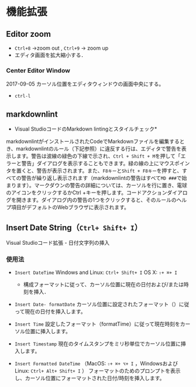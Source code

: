 # 機能拡張

## Editor zoom
* `Ctrl+8` ->zoom out , `Ctrl+9`  -> zoom up
* エディタ画面を拡大縮小する．

### Center Editor Window

2017-09-05
カーソル位置をエディタウィンドウの画面中央にする。
* `ctrl-l`

## markdownlint

* Visual StudioコードのMarkdown lintingとスタイルチェック*

markdownlintがインストールされたCodeでMarkdownファイルを編集するとき、markdownlintのルール（下記参照）に違反する行は、エディタで警告を表示します。警告は波線の緑色の下線で示され、`Ctrl + Shift + M`を押して「エラーと警告」ダイアログを表示することもできます。緑の線の上にマウスポインタを置くと、警告が表示されます。また、`F8キー`と`Shift + F8キー`を押すと、すべての警告が繰り返し表示されます（markdownlintの警告はすべて`MD ###`で始まります）。マークダウンの警告の詳細については、カーソルを行に置き、電球のアイコンをクリックするかCtrl +キーを押します。コードアクションダイアログを開きます。ダイアログ内の警告の1つをクリックすると、そのルールのヘルプ項目がデフォルトのWebブラウザに表示されます。


## Insert Date String（`Ctrl+ Shift+ I`）

Visual Studioコード拡張 - 日付文字列の挿入

### 使用法

* `Insert DateTime` Windows and Linux: `Ctrl+ Shift+ I`  OS X: `⇧+ ⌘+ I`
  * 構成フォーマットに従って、カーソル位置に現在の日付および/または時刻を挿入．
* `Insert Date- formatDate` カーソル位置に設定されたフォーマット（）に従って現在の日付を挿入します。

* `Insert Time`  設定したフォーマット（formatTime）に従って現在時刻をカーソル位置に挿入します。
* `Insert Timestamp`  現在のタイムスタンプをミリ秒単位でカーソル位置に挿入します。
* `Insert Formatted DateTime`
（MacOS: `⇧+ ⌘+ ⌥+ I` ，WindowsおよびLinux: `Ctrl+ Alt+ Shift+ I` ）
フォーマットのためのプロンプトを表示し、カーソル位置にフォーマットされた日付/時刻を挿入します。


